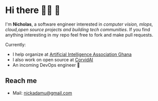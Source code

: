 # Hi there 👋:fire: :juggling_person:	
I'm <strong>Nicholas</strong>, a software engineer interested in <em>computer vision, mlops, cloud,open source projects and building tech communities</em>. If you find anything interesting in my repo feel free to fork and make pull requests.

Currently:
- I help organize at [Artificial Intelligence Association Ghana](https://aiagh.net/)
- I also work on open source at [CorvidAI](https://github.com/corvid-ai)
- An incoming DevOps engineer :see_no_evil:	

## Reach me
- Mail: [nickadamu@gmail.com](mailto:nickadamu@gmail.com)



<!--
**nodamu/nodamu** is a ✨ _special_ ✨ repository because its `README.md` (this file) appears on your GitHub profile.

Here are some ideas to get you started:

- 🔭 I’m currently working on ...
- 🌱 I’m currently learning ...
- 👯 I’m looking to collaborate on ...
- 🤔 I’m looking for help with ...
- 💬 Ask me about ...
- 📫 How to reach me: ...
- 😄 Pronouns: ...
- ⚡ Fun fact: ...
-->
